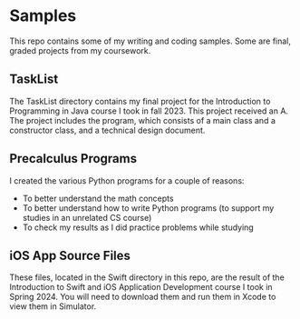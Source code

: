 # Samples
This repo contains some of my writing and coding samples. Some are final, graded projects from my coursework.

## TaskList

The TaskList directory contains my final project for the Introduction to Programming in Java course I took in fall 2023. This project received an A. The project includes the program, which consists of a main class and a constructor class, and a technical design document. 

## Precalculus Programs

I created the various Python programs for a couple of reasons:
- To better understand the math concepts
- To better understand how to write Python programs (to support my studies in an unrelated CS course)
- To check my results as I did practice problems while studying

## iOS App Source Files

These files, located in the Swift directory in this repo, are the result of the Introduction to Swift and iOS Application Development course I took in Spring 2024. You will need to download them and run them in Xcode to view them in Simulator.
